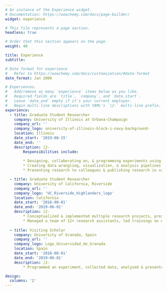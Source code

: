 ```yaml
---
# An instance of the Experience widget.
# Documentation: https://wowchemy.com/docs/page-builder/
widget: experience

# This file represents a page section.
headless: true

# Order that this section appears on the page.
weight: 40

title: Experience
subtitle:

# Date format for experience
#   Refer to https://wowchemy.com/docs/customization/#date-format
date_format: Jan 2006

# Experiences.
#   Add/remove as many `experience` items below as you like.
#   Required fields are `title`, `company`, and `date_start`.
#   Leave `date_end` empty if it's your current employer.
#   Begin multi-line descriptions with YAML's `|2-` multi-line prefix.
experience:
  - title: Graduate Student Researcher
    company: University of Illinois at Urbana-Champaign
    company_url: ''
    company_logo: university-of-illinois-block-i-navy-background-
    location: Illinois
    date_start: '2019-08-15'
    date_end: ''
    description: |2-
        Responsibilities include:
        
        * Designing, collaborating on, & programming experiments using qualitative & quantitative methods including EEG, online studies, behavioral responses & surveys
        * Creating data wrangling, visualization, & analysis pipelines using R, Python, & MATLAB to implement univariate & multivariate statistics
        * Presenting research to colleagues & publishing research in scientific journals

  - title: Graduate Student Researcher
    company: University of California, Riverside
    company_url: ''
    company_logo: 'UC_Riverside_Highlanders_logo'
    location: California
    date_start: '2016-08-01'
    date_end: '2019-06-01'
    description: |2-
        * Conceptualized & implemented multiple research projects, presented findings at scientific conferences (5 talks, 25 posters), published in handbooks and journals
        * Managed a team of 12+ research assistants, led trainings on experimental design, methods, data analysis, troubleshooting, programming, & scientific communication
        
  - title: Visiting Scholar
    company: University of Granada, Spain
    company_url: ''
    company_logo: Logo_Universidad_de_Granada
    location: Spain
    date_start: '2016-08-01'
    date_end: '2019-06-01'
    description: |2-
        * Programmed an experiment, collected data, analyzed & presented results within a two month visiting scholar appointment

design:
  columns: '2'
---
```

